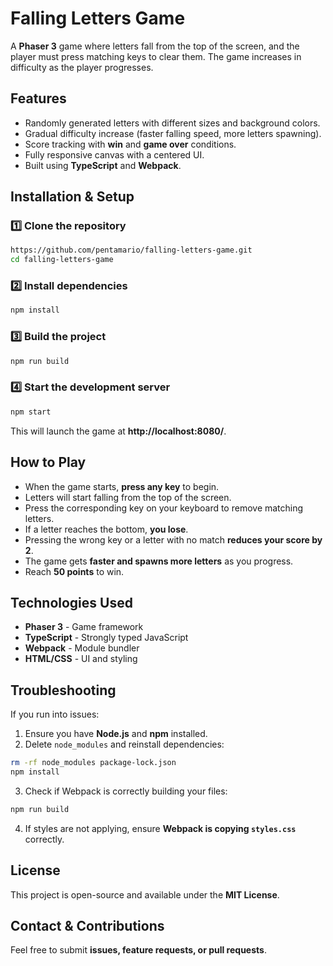 # Falling Letters Game

A **Phaser 3** game where letters fall from the top of the screen, and the player must press matching keys to clear them. The game increases in difficulty as the player progresses.

## Features
- Randomly generated letters with different sizes and background colors.
- Gradual difficulty increase (faster falling speed, more letters spawning).
- Score tracking with **win** and **game over** conditions.
- Fully responsive canvas with a centered UI.
- Built using **TypeScript** and **Webpack**.

## Installation & Setup

### 1️⃣ Clone the repository
```sh
https://github.com/pentamario/falling-letters-game.git
cd falling-letters-game
```

### 2️⃣ Install dependencies
```sh
npm install
```

### 3️⃣ Build the project
```sh
npm run build
```

### 4️⃣ Start the development server
```sh
npm start
```
This will launch the game at **http://localhost:8080/**.

## How to Play
- When the game starts, **press any key** to begin.
- Letters will start falling from the top of the screen.
- Press the corresponding key on your keyboard to remove matching letters.
- If a letter reaches the bottom, **you lose**.
- Pressing the wrong key or a letter with no match **reduces your score by 2**.
- The game gets **faster and spawns more letters** as you progress.
- Reach **50 points** to win.

## Technologies Used
- **Phaser 3** - Game framework
- **TypeScript** - Strongly typed JavaScript
- **Webpack** - Module bundler
- **HTML/CSS** - UI and styling

## Troubleshooting
If you run into issues:
1. Ensure you have **Node.js** and **npm** installed.
2. Delete `node_modules` and reinstall dependencies:
```sh
rm -rf node_modules package-lock.json
npm install
```
3. Check if Webpack is correctly building your files:
```sh
npm run build
```
4. If styles are not applying, ensure **Webpack is copying `styles.css`** correctly.

## License
This project is open-source and available under the **MIT License**.

## Contact & Contributions
Feel free to submit **issues, feature requests, or pull requests**.

